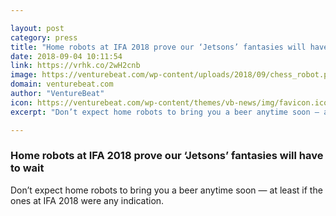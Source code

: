 ```yaml
---

layout: post
category: press
title: "Home robots at IFA 2018 prove our ‘Jetsons’ fantasies will have to wait"
date: 2018-09-04 10:11:54
link: https://vrhk.co/2wH2cnb
image: https://venturebeat.com/wp-content/uploads/2018/09/chess_robot.png?fit=1897%2C938&strip=all
domain: venturebeat.com
author: "VentureBeat"
icon: https://venturebeat.com/wp-content/themes/vb-news/img/favicon.ico
excerpt: "Don’t expect home robots to bring you a beer anytime soon — at least if the ones at IFA 2018 were any indication."

---
```


### Home robots at IFA 2018 prove our ‘Jetsons’ fantasies will have to wait

Don’t expect home robots to bring you a beer anytime soon — at least if the ones at IFA 2018 were any indication.